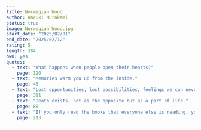 ```yaml
---
title: Norwegian Wood
author: Haruki Murakami
status: true
image: Norwegian Wood.jpg
start_date: "2025/02/01" 
end_date: "2025/02/12"
rating: 5
length: 384
own: yes
quotes:
  - text: "What happens when people open their hearts?"
    page: 120
  - text: "Memories warm you up from the inside."
    page: 45
  - text: "Lost opportunities, lost possibilities, feelings we can never get back."
    page: 311
  - text: "Death exists, not as the opposite but as a part of life."
    page: 88
  - text: "If you only read the books that everyone else is reading, you can only think what everyone else is thinking."
    page: 213
---
```

